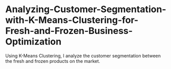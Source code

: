# Analyzing-Customer-Segmentation-with-K-Means-Clustering-for-Fresh-and-Frozen-Business-Optimization
Using K-Means Clustering, I analyze the customer segmentation between the fresh and frozen products on the market. 
